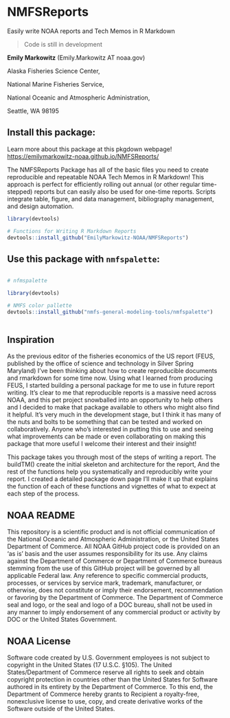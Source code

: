 # NMFSReports

Easily write NOAA reports and Tech Memos in R Markdown

> Code is still in development

**Emily Markowitz** (Emily.Markowitz AT noaa.gov)

Alaska Fisheries Science Center, 

National Marine Fisheries Service, 

National Oceanic and Atmospheric Administration,

Seattle, WA 98195


## Install this package: 

Learn more about this package at this pkgdown webpage! https://emilymarkowitz-noaa.github.io/NMFSReports/

The NMFSReports Package has all of the basic files you need to create reproducible and repeatable NOAA Tech Memos in R Markdown! This approach is perfect for efficiently rolling out annual (or other regular time-stepped) reports but can easily also be used for one-time reports. Scripts integrate table, figure, and data management, bibliography management, and design automation.


```r
library(devtools)

# Functions for Writing R Markdown Reports 
devtools::install_github("EmilyMarkowitz-NOAA/NMFSReports")

```

## Use this package with `nmfspalette`:

```r

# nfmspalette                    

library(devtools)

# NMFS color pallette
devtools::install_github("nmfs-general-modeling-tools/nmfspalette")                    
                    
```

## Inspiration

As the previous editor of the fisheries economics of the US report (FEUS, published by the office of science and technology in Silver Spring Maryland) I’ve been thinking about how to create reproducible documents and rmarkdown for some time now. Using what I learned from producing FEUS, I started building a personal package for me to use in future report writing. It’s clear to me that reproducible reports is a massive need across NOAA, and this pet project snowballed into an opportunity to help others and I decided to make that package available to others who might also find it helpful. It’s very much in the development stage, but I think it has many of the nuts and bolts to be something that can be tested and worked on collaboratively. Anyone who’s interested in putting this to use and seeing what improvements can be made or even collaborating on making this package that more useful I welcome their interest and their insight!

This package takes you through most of the steps of writing a report. The buildTM() create the initial skeleton and architecture for the report, And the rest of the functions help you systematically and reproducibly write your report. I created a detailed package down page I’ll make it up that explains the function of each of these functions and vignettes of what to expect at each step of the process.

## NOAA README

This repository is a scientific product and is not official communication of the National Oceanic and Atmospheric Administration, or the United States Department of Commerce. All NOAA GitHub project code is provided on an ‘as is’ basis and the user assumes responsibility for its use. Any claims against the Department of Commerce or Department of Commerce bureaus stemming from the use of this GitHub project will be governed by all applicable Federal law. Any reference to specific commercial products, processes, or services by service mark, trademark, manufacturer, or otherwise, does not constitute or imply their endorsement, recommendation or favoring by the Department of Commerce. The Department of Commerce seal and logo, or the seal and logo of a DOC bureau, shall not be used in any manner to imply endorsement of any commercial product or activity by DOC or the United States Government.

## NOAA License

Software code created by U.S. Government employees is not subject to copyright in the United States (17 U.S.C. §105). The United States/Department of Commerce reserve all rights to seek and obtain copyright protection in countries other than the United States for Software authored in its entirety by the Department of Commerce. To this end, the Department of Commerce hereby grants to Recipient a royalty-free, nonexclusive license to use, copy, and create derivative works of the Software outside of the United States.

